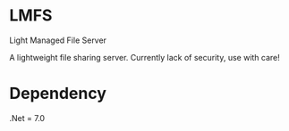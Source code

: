 # LMFS
Light Managed File Server

A lightweight file sharing server. Currently lack of security, use with care!

# Dependency

.Net = 7.0

